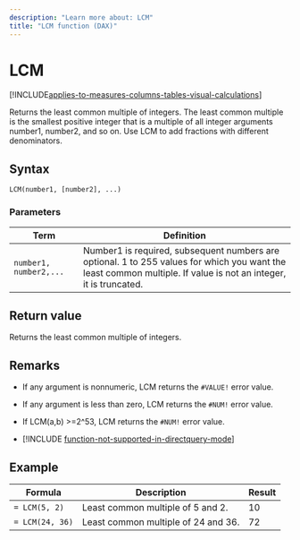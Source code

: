 ```yaml
---
description: "Learn more about: LCM"
title: "LCM function (DAX)"
---
```

# LCM

[!INCLUDE[applies-to-measures-columns-tables-visual-calculations](includes/applies-to-measures-columns-tables-visual-calculations.md)]

Returns the least common multiple of integers. The least common multiple is the smallest positive integer that is a multiple of all integer arguments number1, number2, and so on. Use LCM to add fractions with different denominators.  
  
## Syntax  
  
```dax
LCM(number1, [number2], ...)  
```
  
### Parameters  
  
|Term|Definition|  
|--------|--------------|  
|`number1, number2,...`|Number1 is required, subsequent numbers are optional. 1 to 255 values for which you want the least common multiple. If value is not an integer, it is truncated.|  
  
## Return value

Returns the least common multiple of integers.  
  
## Remarks

- If any argument is nonnumeric, LCM returns the `#VALUE!` error value.  
  
- If any argument is less than zero, LCM returns the `#NUM!` error value.  
  
- If LCM(a,b) &gt;=2^53, LCM returns the `#NUM!` error value.  

- [!INCLUDE [function-not-supported-in-directquery-mode](includes/function-not-supported-in-directquery-mode.md)]

## Example  
  
|Formula|Description|Result|  
|-----------|---------------|----------|  
|`= LCM(5, 2)`|Least common multiple of 5 and 2.|10|  
|`= LCM(24, 36)`|Least common multiple of 24 and 36.|72|  
